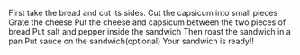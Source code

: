 First take the bread and cut its sides.
Cut the capsicum into small pieces 
Grate the cheese 
Put the cheese and capsicum between the two pieces of bread
Put salt and pepper inside the sandwich
Then roast the sandwich in a pan 
Put sauce on the sandwich(optional)
Your sandwich is ready!!